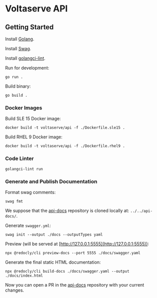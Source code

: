 # Voltaserve API

## Getting Started

Install [Golang](https://go.dev/doc/install).

Install [Swag](https://github.com/swaggo/swag).

Install [golangci-lint](https://golangci-lint.run/usage/install).

Run for development:

```shell
go run .
```

Build binary:

```shell
go build .
```

### Docker Images

Build SLE 15 Docker image:

```shell
docker build -t voltaserve/api -f ./Dockerfile.sle15 .
```

Build RHEL 9 Docker image:

```shell
docker build -t voltaserve/api -f ./Dockerfile.rhel9 .
```

### Code Linter

```shell
golangci-lint run
```

### Generate and Publish Documentation

Format swag comments:

```shell
swag fmt
```

We suppose that the [api-docs](https://github.com/voltaserve/api-docs) repository is cloned locally at: `../../api-docs/`.

Generate `swagger.yml`:

```shell
swag init --output ./docs --outputTypes yaml
```

Preview (will be served at [http://127.0.0.1:5555](http://127.0.0.1:5555)):

```shell
npx @redocly/cli preview-docs --port 5555 ./docs/swagger.yaml
```

Generate the final static HTML documentation:

```shell
npx @redocly/cli build-docs ./docs/swagger.yaml --output ./docs/index.html
```

Now you can open a PR in the [api-docs](https://github.com/voltaserve/api-docs) repository with your current changes.
